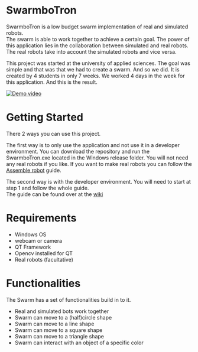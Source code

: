 # SwarmboTron

SwarmboTron is a low budget swarm implementation of real and simulated robots.  
The swarm is able to work together to achieve a certain goal. The power of this application lies in the collaboration between simulated and real robots. The real robots take into account the simulated robots and vice versa.

This project was started at the university of applied sciences. The goal was simple and that was that we had to create a swarm. And so we did. It is created by 4 students in only 7 weeks. We worked 4 days in the week for this application. And this is the result.

[![Demo video](http://img.youtube.com/vi/2AMBKfd8Uyc/0.jpg)](http://www.youtube.com/watch?v=2AMBKfd8Uyc)

Getting Started
======
There 2 ways you can use this project.

The first way is to only use the application and not use it in a developer environment.
You can download the repository and run the SwarmboTron.exe located in the Windows release folder. You will not need any real robots if you like. If you want to make real robots you can follow the [Assemble robot](https://github.com/RemcoMusic/Server-application/wiki/Assemble) guide.

The second way is with the developer environment. You will need to start at step 1 and follow the whole guide.  
The guide can be found over at the [wiki](https://github.com/RemcoMusic/Server-application/wiki)

Requirements
=====

- Windows OS
- webcam or camera
- QT Framework
- Opencv installed for QT
- Real robots (facultative)

Functionalities
======
The Swarm has a set of functionalities build in to it.

- Real and simulated bots work together
- Swarm can move to a (half)circle shape
- Swarm can move to a line shape
- Swarm can move to a square shape
- Swarm can move to a triangle shape
- Swarm can interact with an object of a specific color

